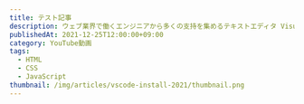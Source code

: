 ```yaml
---
title: テスト記事
description: ウェブ業界で働くエンジニアから多くの支持を集めるテキストエディタ Visual Studio Code(VS Code) の導入方法を解説します！
publishedAt: 2021-12-25T12:00:00+09:00
category: YouTube動画
tags:
  - HTML
  - CSS
  - JavaScript
thumbnail: /img/articles/vscode-install-2021/thumbnail.png
---
```


